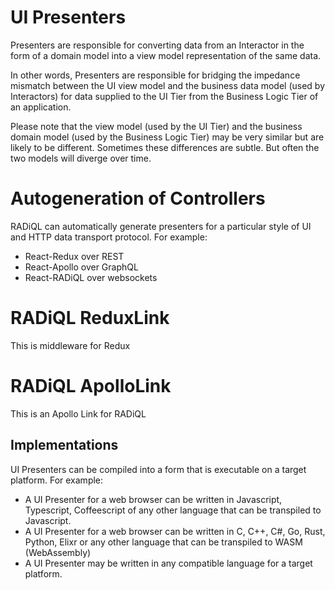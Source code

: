# UI Presenters

Presenters are responsible for converting data from an Interactor in the form of
a domain model into a view model representation of the same data.

In other words, Presenters are responsible for bridging the impedance mismatch 
between the UI view model and the business data model (used by Interactors) 
for data supplied to the UI Tier from the Business Logic Tier of an application.

Please note that the view model (used by the UI Tier) and the business domain
model (used by the Business Logic Tier) may be very similar but are likely to
be different. Sometimes these differences are subtle. But often the two models
will diverge over time.

# Autogeneration of Controllers

RADiQL can automatically generate presenters for a particular style of UI
and HTTP data transport protocol. For example:

- React-Redux over REST
- React-Apollo over GraphQL
- React-RADiQL over websockets 

# RADiQL ReduxLink

This is middleware for Redux

# RADiQL ApolloLink

This is an Apollo Link for RADiQL

## Implementations

UI Presenters can be compiled into a form that is executable on a target 
platform. For example:

- A UI Presenter for a web browser can be written in Javascript, Typescript, 
Coffeescript of any other language that can be transpiled to Javascript. 
- A UI Presenter for a web browser can be written in C, C++, C#, Go, Rust, 
Python, Elixr or any other language that can be transpiled to WASM (WebAssembly)
- A UI Presenter may be written in any compatible language for a target platform.


